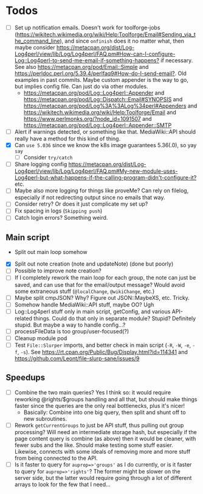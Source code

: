 # Todos

- [ ] Set up notification emails.  Doesn't work for toolforge-jobs (<https://wikitech.wikimedia.org/wiki/Help:Toolforge/Email#Sending_via_the_command_line>), and since `onfinish` does it no matter what, then maybe consider <https://metacpan.org/dist/Log-Log4perl/view/lib/Log/Log4perl/FAQ.pm#How-can-I-configure-Log::Log4perl-to-send-me-email-if-something-happens?> if necessary.  See also <https://metacpan.org/pod/Email::Simple> and <https://perldoc.perl.org/5.39.4/perlfaq9#How-do-I-send-email?>.  Old examples in past commits.  Maybe custom appender is the way to go, but implies config file.   Can just do via other modules.
  - <https://metacpan.org/pod/Log::Log4perl::Appender> and <https://metacpan.org/pod/Log::Dispatch::Email#SYNOPSIS> and <https://metacpan.org/pod/Log%3A%3ALog%34perl#Appenders> and <https://wikitech.wikimedia.org/wiki/Help:Toolforge/Email> and <https://www.perlmonks.org/?node_id=1091507> and <https://metacpan.org/pod/Log::Log4perl::Appender::SMTP>
- [ ] Alert if warnings detected, or something like that.  MediaWiki::API should really have a method for this kind of thing.
- [x] Can `use 5.036` since we know the k8s image guarantees 5.36(.0), so yay `say`
  - [ ] Consider `try/catch`
- [ ] Share logging config <https://metacpan.org/dist/Log-Log4perl/view/lib/Log/Log4perl/FAQ.pm#My-new-module-uses-Log4perl-but-what-happens-if-the-calling-program-didn't-configure-it?> etc.
- [ ] Maybe also more logging for things like proveMe?  Can rely on filelog, especially if not redirecting output since no emails that way.
- [ ] Consider retry?  Or does it just complicate my set up?
- [ ] Fix spacing in logs (`Skipping push`)
- [ ] Catch login errors?  Something weird.

## Main script

- Split out main loop somehow
- [x] Split out note creation (note and updateNote) (done but poorly)
- [ ] Possible to improve note creation?
- [ ] If I completely rework the main loop for each group, the note can just be saved, and can use that for the email/output message?  Would avoid some extraneous stuff (`@localChange`, `@wikiChange`, etc.)
- [ ] Maybe split cmpJSON?  Why?  Figure out JSON::MaybeXS, etc.  Tricky.
- [ ] Somehow handle MediaWiki::API stuff, maybe OO?  Ugh
- [ ] Log::Log4perl stuff only in main script, getConfig, and various API-related things.  Could do that only in separate module?  Stupid?  Definitely stupid.  But maybe a way to handle config...?
- [ ] processFileData is too group/user-focused(?)
- [ ] Cleanup module pod
- [ ] Test `File::Slurper` imports, and better check in main script (`-R`, `-W`, `-e`, `-f`, `-s`).  See <https://rt.cpan.org/Public/Bug/Display.html?id=114341> and <https://github.com/Leont/file-slurp-sane/issues/9>

## Speedups

- [ ] Combine the two main queries?  Yes I think so: it would require reworking @rights/$groups handling and all that, but should make things faster since the queries are the only real bottlenecks, plus it's nicer!
  - Basically: Combine into one big query, then split and shunt off to new subroutines.
- [ ] Rework `getCurrentGroups` to just be API stuff, thus pulling out group processing?  Will need an intermediate storage hash, but especially if the page content query is combine (as above) then it would be cleaner, with fewer subs and the like.  Should make testing some stuff easier.  Likewise, connects with some ideals of removing more and more stuff from being connected to the API.
- [ ] Is it faster to query for `auprop=>'groups'` as I do currently, or is it faster to query for `auprop=>'rights'`?  The former might be slower on the server side, but the latter would require going through a lot of different arrays to look for the few that I need...
